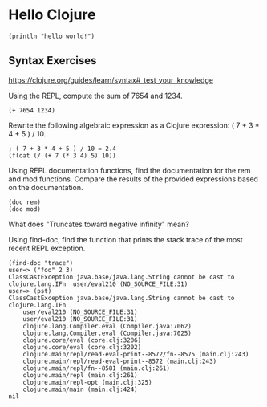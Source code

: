 # Hello Clojure

```
(println "hello world!")
```

## Syntax Exercises

https://clojure.org/guides/learn/syntax#_test_your_knowledge

Using the REPL, compute the sum of 7654 and 1234.

```
(+ 7654 1234)
```

Rewrite the following algebraic expression as a Clojure expression: ( 7 + 3 * 4 + 5 ) / 10.

```
; ( 7 + 3 * 4 + 5 ) / 10 = 2.4
(float (/ (+ 7 (* 3 4) 5) 10))
```

Using REPL documentation functions, find the documentation for the rem and mod functions. Compare the results of the provided expressions based on the documentation.

```
(doc rem)
(doc mod)
```

What does "Truncates toward negative infinity" mean?

Using find-doc, find the function that prints the stack trace of the most recent REPL exception.

```
(find-doc "trace")
user=> ("foo" 2 3)
ClassCastException java.base/java.lang.String cannot be cast to clojure.lang.IFn  user/eval210 (NO_SOURCE_FILE:31)
user=> (pst)
ClassCastException java.base/java.lang.String cannot be cast to clojure.lang.IFn
	user/eval210 (NO_SOURCE_FILE:31)
	user/eval210 (NO_SOURCE_FILE:31)
	clojure.lang.Compiler.eval (Compiler.java:7062)
	clojure.lang.Compiler.eval (Compiler.java:7025)
	clojure.core/eval (core.clj:3206)
	clojure.core/eval (core.clj:3202)
	clojure.main/repl/read-eval-print--8572/fn--8575 (main.clj:243)
	clojure.main/repl/read-eval-print--8572 (main.clj:243)
	clojure.main/repl/fn--8581 (main.clj:261)
	clojure.main/repl (main.clj:261)
	clojure.main/repl-opt (main.clj:325)
	clojure.main/main (main.clj:424)
nil
```